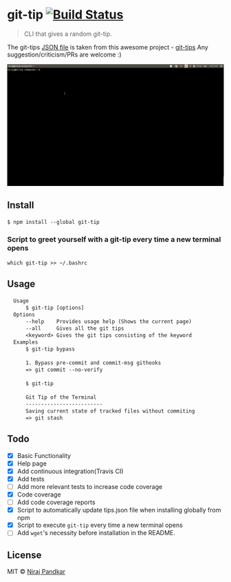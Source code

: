# git-tip [![Build Status](https://travis-ci.org/nirajpandkar/git-tip.svg?branch=master)](https://travis-ci.org/nirajpandkar/git-tip)

> CLI that gives a random git-tip.

The git-tips [JSON file](https://github.com/git-tips/tips/blob/master/tips.json) is taken from this awesome project - [git-tips](https://github.com/git-tips/tips)
Any suggestion/criticism/PRs are welcome :)

![alt text](Images/git-tip.gif "git-tip gif")

## Install

```
$ npm install --global git-tip
```

### Script to greet yourself with a git-tip every time a new terminal opens

```
which git-tip >> ~/.bashrc
```

## Usage

```
  Usage
      $ git-tip [options]
  Options
      --help    Provides usage help (Shows the current page)
      --all     Gives all the git tips
      <keyword> Gives the git tips consisting of the keyword
  Examples
      $ git-tip bypass

      1. Bypass pre-commit and commit-msg githooks
      => git commit --no-verify

      $ git-tip

      Git Tip of the Terminal
      -------------------------
      Saving current state of tracked files without commiting
      => git stash
```

## Todo

- [x] Basic Functionality
- [x] Help page
- [x] Add continuous integration(Travis CI)
- [x] Add tests
- [ ] Add more relevant tests to increase code coverage
- [x] Code coverage
- [ ] Add code coverage reports
- [x] Script to automatically update tips.json file when installing globally from npm
- [x] Script to execute `git-tip` every time a new terminal opens
- [ ] Add `wget`'s necessity before installation in the README.

## License
MIT © [Niraj Pandkar](https://github.com/nirajpandkar)
